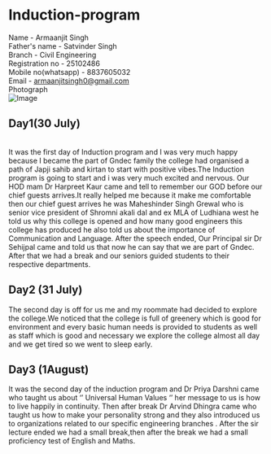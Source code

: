 # Induction-program
Name - Armaanjit Singh
<br>
Father's name - Satvinder Singh 
<br>
Branch - Civil Engineering
<br>
Registration no - 25102486
<br>
Mobile no(whatsapp) - 8837605032
<br>
Email - armaanjitsingh0@gmail.com
<br>
Photograph
<br>
![Image](https://github.com/user-attachments/assets/f56e63f6-ebbf-4a47-a3dc-5e659ca51807)
<br>
##  Day1(30 July)
<br>
It was the first day of Induction program and I was very much happy because I became the part of Gndec family the college had organised a path of Japji sahib and kirtan to start with positive vibes.The Induction program is going to start and i was very much excited and nervous. Our HOD mam Dr Harpreet Kaur came and tell to remember our GOD before our chief guests arrives.It really helped me because it make me comfortable then our chief guest arrives he was Maheshinder Singh Grewal who is senior vice president of Shromni akali dal and ex MLA of Ludhiana west he told us why this college is opened and how many good engineers this college has produced he also told us about the importance of Communication and Language. After the speech ended, Our Principal sir  Dr Sehijpal came and told us that now he can say that we are part of Gndec. After that we had a break and our seniors guided students to their respective departments.
<br>

## Day2 (31 July) 
The second day is off for us me and my roommate had decided to explore the college.We noticed that the college is full of greenery which is good for environment and every basic human needs is provided to students as well as staff which is good and necessary we explore the college almost all day and we get tired so we went to sleep early.
<br>

## Day3 (1August)
It was the second day of the induction program and Dr Priya Darshni came who taught us about ‘’ Universal Human Values ‘’ her message to us is how to live happily in continuity.
Then after break Dr Arvind Dhingra came who taught us  how to make your personality strong and they also introduced us to organizations related to our specific engineering branches .
After the sir lecture ended we had a small break,then after the break we had a small proficiency test of English and Maths.






















